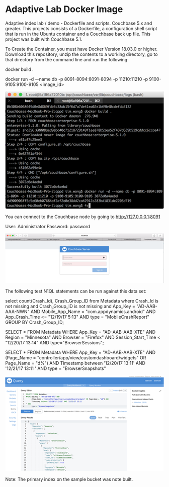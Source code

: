 # Adaptive Lab Docker Image

Adaptive index lab / demo - Dockerfile and scripts.  Couchbase 5.x and greater.
This projects consists of a Dockerfile, a configuration shell script that is run in the Ubuntu container and a Couchbase back up file.  This project was built with Couchbase 5.1.  

To Create the Container, you must have Docker Version 18.03.0 or higher.  Download this repository, unzip the contents to a working directory, go to that directory from the command line and run the following:

docker build .

docker run -d --name db -p 8091-8094:8091-8094 -p 11210:11210 -p 9100-9105:9100-9105 <image_id>

![alt text](https://github.com/roadgoat/AdaptiveIndexDemo/blob/master/CommandLine.png)

You can connect to the Couchbase node by going to http://127.0.0.0.1:8091  

User: Administrator
Password: password

![alt text](https://github.com/roadgoat/AdaptiveIndexDemo/blob/master/Screen%20Shot%202018-03-30%20at%2010.14.53%20AM.png)

The following test N1QL statements can be run against this data set:

select count(Crash_Id), Crash_Group_ID from Metadata where
Crash_Id is not missing and 
Crash_Group_ID is not missing and
App_Key = "AD-AAB-AAA-NWN" AND
Mobile_App_Name = "com.appdynamics.android" AND
App_Crash_Time <= "12/19/17 5:13" AND 
type = "MobileCrashReport"
GROUP BY Crash_Group_ID;

SELECT * FROM Metadata
WHERE App_Key = "AD-AAB-AAB-XTE" AND
      Region = "Minnesota" AND
      Browser = "Firefox" AND
      Session_Start_Time < "12/20/17 13:14" AND
      type="BrowserSessions";

SELECT * FROM Metadata
WHERE App_Key = "AD-AAB-AAB-XTE" AND
      (Page_Name = "controller/app/view/customdashboard/widgets" OR Page_Name = "d%") AND
      Timestamp between '12/20/17 13:11' AND '12/21/17 13:11
' AND
      type = "BrowserSnapshots"    
      

![alt text](https://github.com/roadgoat/AdaptiveIndexDemo/blob/master/QuerySample.png)

Note: The primary index on the sample bucket was note built.  
